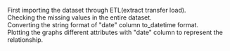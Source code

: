 First importing the dataset through ETL(extract transfer load). <br>
Checking the missing values in the entire dataset.<br>
Converting the string format of "date" column to_datetime format.<br>
Plotting the graphs different attributes with "date" column to represent the relationship.<br>

